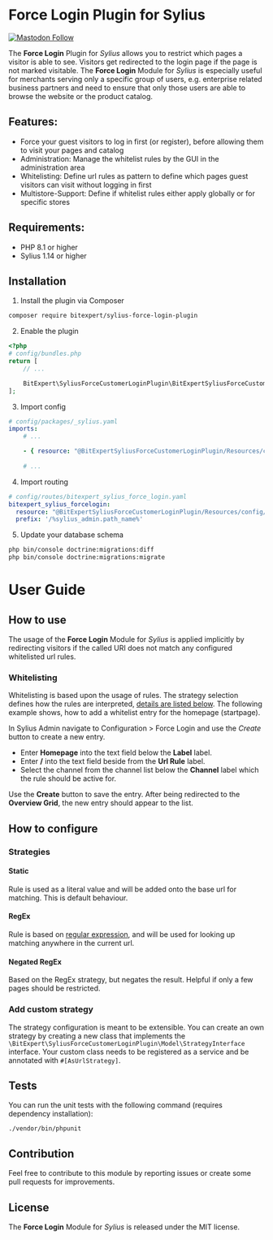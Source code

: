 # Force Login Plugin for Sylius

[![Mastodon Follow](https://img.shields.io/mastodon/follow/109408681246972700?domain=https://rheinneckar.social)](https://rheinneckar.social/@bitexpert)

The **Force Login** Plugin for *Sylius* allows you to restrict which pages a visitor is
able to see. Visitors get redirected to the login page if the page is not marked visitable.
The **Force Login** Module for *Sylius* is especially useful for merchants serving only a specific
group of users, e.g. enterprise related business partners and need to ensure that only those users are
able to browse the website or the product catalog.

## Features:
* Force your guest visitors to log in first (or register), before allowing them to visit your pages and catalog
* Administration: Manage the whitelist rules by the GUI in the administration area
* Whitelisting: Define url rules as pattern to define which pages guest visitors can visit without logging in first
* Multistore-Support: Define if whitelist rules either apply globally or for specific stores

## Requirements:
* PHP 8.1 or higher
* Sylius 1.14 or higher

## Installation

1. Install the plugin via Composer
```bash
composer require bitexpert/sylius-force-login-plugin
```

2. Enable the plugin
```php
<?php
# config/bundles.php
return [
    // ...

    BitExpert\SyliusForceCustomerLoginPlugin\BitExpertSyliusForceCustomerLoginPlugin::class => ['all' => true],
];
```

3. Import config
```yaml
# config/packages/_sylius.yaml
imports:
    # ...

    - { resource: "@BitExpertSyliusForceCustomerLoginPlugin/Resources/config/config.yml" }
    
    # ...
```

4. Import routing
```yaml
# config/routes/bitexpert_sylius_force_login.yaml
bitexpert_sylius_forcelogin:
  resource: "@BitExpertSyliusForceCustomerLoginPlugin/Resources/config/admin_routing.yml"
  prefix: '/%sylius_admin.path_name%'
```

5. Update your database schema
```bash
php bin/console doctrine:migrations:diff
php bin/console doctrine:migrations:migrate
```

# User Guide

## How to use
The usage of the **Force Login** Module for *Sylius* is applied implicitly by redirecting visitors
if the called URI does not match any configured whitelisted url rules.

### Whitelisting

Whitelisting is based upon the usage of rules. The strategy selection defines how the rules are interpreted, [details are listed below](#strategies).
The following example shows, how to add a whitelist entry for the homepage (startpage).

In Sylius Admin navigate to Configuration > Force Login and use the *Create* button to create a new entry.

- Enter **Homepage** into the text field below the **Label** label.
- Enter **/** into the text field beside from the **Url Rule** label.
- Select the channel from the channel list below the **Channel** label which the rule should be active for.

Use the **Create** button to save the entry. After being redirected to the **Overview Grid**, the new
entry should appear to the list.

## How to configure

### Strategies

#### Static
Rule is used as a literal value and will be added onto the base url for matching. This is default behaviour.

#### RegEx
Rule is based on [regular expression](https://en.wikipedia.org/wiki/Regular_expression), and will be used for looking up matching anywhere in the current url.

#### Negated RegEx
Based on the RegEx strategy, but negates the result. Helpful if only a few pages should be restricted.

### Add custom strategy

The strategy configuration is meant to be extensible. You can create an own strategy by creating a new class that
implements the `\BitExpert\SyliusForceCustomerLoginPlugin\Model\StrategyInterface` interface. Your custom class needs
to be registered as a service and be annotated with `#[AsUrlStrategy]`.

## Tests

You can run the unit tests with the following command (requires dependency installation):

    ./vendor/bin/phpunit

## Contribution
Feel free to contribute to this module by reporting issues or create some pull requests for improvements.

## License
The **Force Login** Module for *Sylius* is released under the MIT license.
